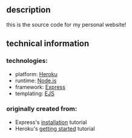 
## description

this is the source code for my personal website!

## technical information

### technologies:

* platform: [Heroku](https://www.heroku.com/)
* runtime: [Node.js](https://nodejs.org/en/)
* framework: [Express](http://expressjs.com/)
* templating: [EJS](http://ejs.co/)

### originally created from:

* Express's [installation](http://expressjs.com/en/starter/installing.html) tutorial
* Heroku's [getting started](https://devcenter.heroku.com/articles/getting-started-with-nodejs#introduction) tutorial
